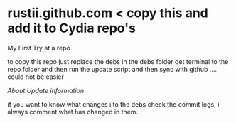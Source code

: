rustii.github.com < copy this and add it to Cydia repo's
=================

My First Try at a repo

to copy this repo just replace the debs in the debs folder get terminal to the repo folder and then run the update script and then sync with github ….
could not be easier

*About Update information*



if you want to know what changes i to the debs check the commit logs, i always comment what has changed in them.
